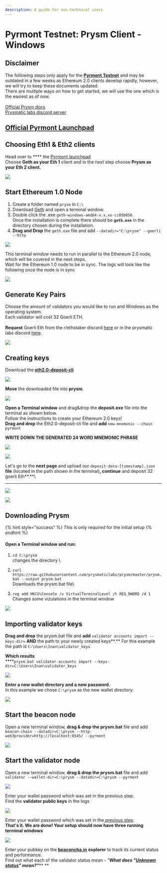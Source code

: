 ```yaml
---
description: A guide for non-technical users
---
```


# Pyrmont Testnet: Prysm Client - Windows

## Disclaimer

The following steps only apply for the [**Pyrmont Testnet**](https://pyrmont.beaconcha.in/) and may be outdated in a few weeks as Ethereum 2.0 clients develop rapidly, however, we will try to keep these documents updated.\
There are multiple ways on how to get started, we will use the one which is the easiest as of now.  \
\
[Official Prysm docs](https://docs.prylabs.network/docs/getting-started)\
[Prysmatic labs discord server](https://discord.gg/wJW7Rjk)

## [Official **Pyrmont** Launchpad](https://pyrmont.launchpad.ethereum.org/)

## **Choosing Eth1 & Eth2 clients**

Head over to **** the [Pyrmont launchpad](https://pyrmont.launchpad.ethereum.org/)\
Choose **Geth as your Eth 1** client and in the next step choose **Prysm as your Eth 2 client.**

![](<../.gitbook/assets/image (184).png>)

## **Start Ethereum 1.0 Node**

1. Create a folder named `prysm` in `C:\`
2. Download [Geth](https://geth.ethereum.org/downloads/) and open a terminal window.
3. Double click the .exe `geth-windows-amd64-x.x.xx-cc05b050`.\
   Once the installation is complete there should be **`geth.exe`** in the directory chosen during the installation.&#x20;
4. **Drag and Drop** the `geth.exe` file and add `--datadir="C:\prysm" --goerli --http`

![](../.gitbook/assets/2020-11-19\_14-13-02.gif)

This terminal window needs to run in parallel to the Ethereum 2.0 node, which will be covered in the next steps. \
Wait for the Ethereum 1.0 node to be in sync. The logs will look like the following once the node is in sync

![](<../.gitbook/assets/image (190).png>)

## **Generate Key Pairs**

Choose the amount of validators you would like to run and Windows as the operating system.\
Each validator will cost 32 Goerli ETH.\
\
**Request** Goerli Eth from the r/ethstaker discord [here](https://discord.gg/3fAHvPD) or in the prysmatic labs discord [here](https://discord.gg/gmSMfrF).

![](<../.gitbook/assets/image (158).png>)

## Creating keys

Download the [**eth2.0-deposit-cli**](https://github.com/ethereum/eth2.0-deposit-cli)

![](<../.gitbook/assets/image (186).png>)

**Move** the downloaded file into **prysm**.

![](../.gitbook/assets/2020-11-18\_12-02-09.gif)



**Open a Terminal window** and drag\&drop the **deposit.exe** file into the terminal as shown below.\
Follow the instructions to create your Ethereum 2.0 keys!\
**Drag and drop** the Eth2.0-deposit-cli file and **add** `new-mnemonic --chain pyrmont`

**WRITE DOWN THE GENERATED 24 WORD MNEMONIC PHRASE**&#x20;

![](../.gitbook/assets/2020-11-18\_12-17-59.gif)

![](<../.gitbook/assets/grafik (8).png>)

Let's go to the **next page** and upload our `deposit-data-[timestamp].json` **file** (located in the path shown in the terminal)**, continue** and deposit 32 goerli Eth**.**\
****

![](../.gitbook/assets/2020-08-05\_12-34-29.gif)

![](<../.gitbook/assets/image (155) (2) (2) (1).png>)

## Downloading Prysm

{% hint style="success" %}
This is only required for the initial setup
{% endhint %}

#### Open a Terminal window and run:&#x20;

1. &#x20;`cd C:\prysm` \
   changes the directory \

2. `curl https://raw.githubusercontent.com/prysmaticlabs/prysm/master/prysm.bat --output prysm.bat`\
   Downloads the prysm.bat file\

3. `reg add HKCU\Console /v VirtualTerminalLevel /t REG_DWORD /d 1`\
   Changes some vizulations in the terminal window

![](<../.gitbook/assets/grafik (7).png>)

## Importing validator keys&#x20;

**Drag and drop** the prysm.bat file and **add** `validator accounts import --keys-dir=` **AND** the path to your newly created keys**.** For this example the path is `C:\Users\Inan\validator_keys`

**Which results** \
****`prysm.bat validator accounts import --keys-dir=C:\Users\Inan\validator_keys`

![](../.gitbook/assets/2020-11-19\_12-10-45.gif)

**Enter a new wallet directory and a new password.** \
In this example we chose `C:\prysm` as the new wallet directory.

![](<../.gitbook/assets/grafik (9) (1).png>)

## **Start the beacon node**

Open a new terminal window, **drag & drop the prysm.bat** file and add\
`beacon-chain --datadir=C:\prysm --http-web3provider=http://localhost:8545/ --pyrmont`

![](../.gitbook/assets/2020-11-19\_14-41-10.gif)

## **Start the validator node**

Open a new terminal window, **drag & drop the prysm.bat** file and add\
`validator --wallet-dir=C:\prysm --datadir=C:\prysm --pyrmont`

![](../.gitbook/assets/2020-11-19\_14-54-29.gif)

Enter your wallet password which was set in the previous step. \
Find the **validator public keys** in the logs

![](../.gitbook/assets/grafik.png)

Enter your wallet password which was set in the[ previous step](https://kb.beaconcha.in/guides/tutorial-eth2-multiclient/medalla-testnet-prysm-client-windows#importing-validator-keys). \
**That's it. We are done! Your setup should now have three running terminal windows**

![](<../.gitbook/assets/grafik (10).png>)

Enter your pubkey on the [**beaconcha.in**](https://pyrmont.beaconcha.in/) **explorer** to track its current status and performance.\
Find out what each of the validator status mean - _"**What does "**_[_**Unknown status**_](https://kb.beaconcha.in/ethereum-2.0-and-depositing-process)_**" mean?"**_** **&#x20;
